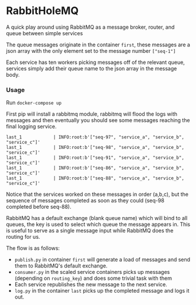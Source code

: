 # RabbitHoleMQ
A quick play around using RabbitMQ as a message broker, router, and queue between simple services

The queue messages originate in the container `first`, these messages are a json array with the only element set to the message number `["seq-1"]`

Each service has ten workers picking messages off of the relevant queue, services simply add their queue name to the json array in the message body.

### Usage
Run `docker-compose up`

First pip will install a rabbitmq module, rabbitmq will flood the logs with messages and then eventually you should see some messages reaching the final logging service.

```plain
last_1            | INFO:root:b'["seq-97", "service_a", "service_b", "service_c"]'
last_1            | INFO:root:b'["seq-98", "service_a", "service_b", "service_c"]'
last_1            | INFO:root:b'["seq-91", "service_a", "service_b", "service_c"]'
last_1            | INFO:root:b'["seq-86", "service_a", "service_b", "service_c"]'
last_1            | INFO:root:b'["seq-88", "service_a", "service_b", "service_c"]'
```
Notice that the services worked on these messages in order (a,b,c), but the sequence of messages completed as soon as they could (seq-98 completed before seq-88).

RabbitMQ has a default exchange (blank queue name) which will bind to all queues, the key is used to select which queue the message appears in. This is useful to serve as a single message input while RabbitMQ does the routing for us.

The flow is as follows:
* `publish.py` in container `first` will generate a load of messages and send them to RabbitMQ's default exchange.
* `consumer.py` in the scaled service containers picks up messages (depending on `routing_key`) and does some trivial task with them
* Each service republishes the new message to the next service.
* `log.py` in the container `last` picks up the completed message and logs it out.